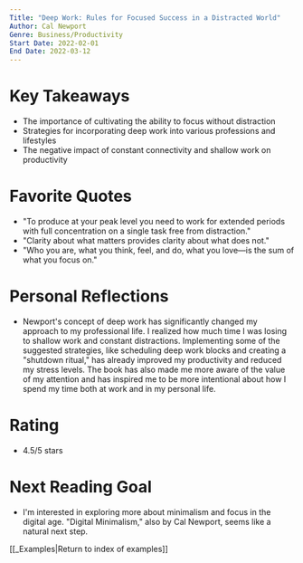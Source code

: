 ```yaml
---
Title: "Deep Work: Rules for Focused Success in a Distracted World"
Author: Cal Newport
Genre: Business/Productivity
Start Date: 2022-02-01
End Date: 2022-03-12
---
```


# Key Takeaways

- The importance of cultivating the ability to focus without distraction
- Strategies for incorporating deep work into various professions and lifestyles
- The negative impact of constant connectivity and shallow work on productivity

# Favorite Quotes

- "To produce at your peak level you need to work for extended periods with full concentration on a single task free from distraction."
- "Clarity about what matters provides clarity about what does not."
- "Who you are, what you think, feel, and do, what you love—is the sum of what you focus on."

# Personal Reflections

- Newport's concept of deep work has significantly changed my approach to my professional life. I realized how much time I was losing to shallow work and constant distractions. Implementing some of the suggested strategies, like scheduling deep work blocks and creating a "shutdown ritual," has already improved my productivity and reduced my stress levels. The book has also made me more aware of the value of my attention and has inspired me to be more intentional about how I spend my time both at work and in my personal life.

# Rating

- 4.5/5 stars

# Next Reading Goal

- I'm interested in exploring more about minimalism and focus in the digital age. "Digital Minimalism," also by Cal Newport, seems like a natural next step.

[[_Examples|Return to index of examples]]